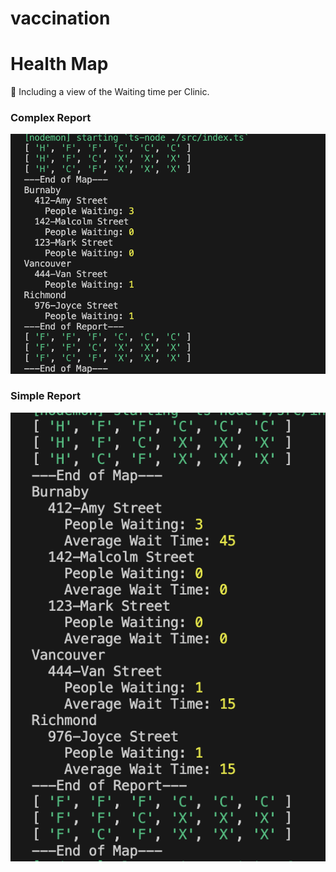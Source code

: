 # vaccination

# Health Map

<aside>
🚀 Including a view of the Waiting time per Clinic.

</aside>

### Complex Report

![Simple Report](./public/simpleReport.png)

### Simple Report

![Complex Report](./public/implementation.png)
